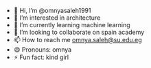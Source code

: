 - 👋 Hi, I’m @omnyasaleh1991
- 👀 I’m interested in architecture
- 🌱 I’m currently learning machine learning
- 💞️ I’m looking to collaborate on spain academy
- 📫 How to reach me omnya.saleh@su.edu.eg
- 😄 Pronouns: omnya
- ⚡ Fun fact: kind girl

<!---
omnyasaleh1991/omnyasaleh1991 is a ✨ special ✨ repository because its `README.md` (this file) appears on your GitHub profile.
You can click the Preview link to take a look at your changes.
--->
